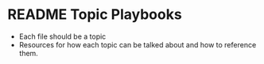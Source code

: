 # README Topic Playbooks

- Each file should be a topic
- Resources for how each topic can be talked about and how to reference them. 

